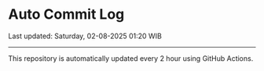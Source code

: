 # Auto Commit Log

Last updated: Saturday, 02-08-2025 01:20 WIB

---

This repository is automatically updated every 2 hour using GitHub Actions.

